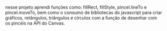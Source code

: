 nesse projeto aprendi funções como: fillRect, fillStyle, pincel.lineTo e pincel.moveTo, bem como o consumo de bibliotecas do javascript para criar gráficos, retângulos, triângulos e círculos com a função de desenhar com os pincéis na API do Canvas.
